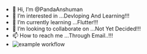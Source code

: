 - 👋 Hi, I’m @PandaAnshuman
- 👀 I’m interested in ...Devloping And Learning!!!
- 🌱 I’m currently learning ...Flutter!!!
- 💞️ I’m looking to collaborate on ...Not Yet Decided!!!
- 📫 How to reach me ...Through Email..!!!
- ![example workflow]( https://img.shields.io/badge/HTML-239120?style=for-the-badge&logo=html5&logoColor=white)

<!---
PandaAnshuman/PandaAnshuman is a ✨ special ✨ repository because its `README.md` (this file) appears on your GitHub profile.
You can click the Preview link to take a look at your changes.
--->
